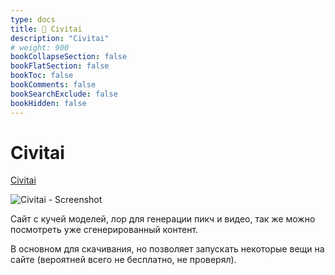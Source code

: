 ```yaml
---
type: docs
title: 🔷 Civitai
description: "Civitai"
# weight: 900
bookCollapseSection: false
bookFlatSection: false
bookToc: false
bookComments: false
bookSearchExclude: false
bookHidden: false
---
```


# Civitai

[Civitai](https://civitai.com/?sl)

![Civitai - Screenshot](@img/civitai-screenshot.avif)

Сайт с кучей моделей, лор для генерации пикч и видео, так же можно посмотреть уже сгенерированный контент.

В основном для скачивания, но позволяет запускать некоторые вещи на сайте (вероятней всего не бесплатно, не проверял).
